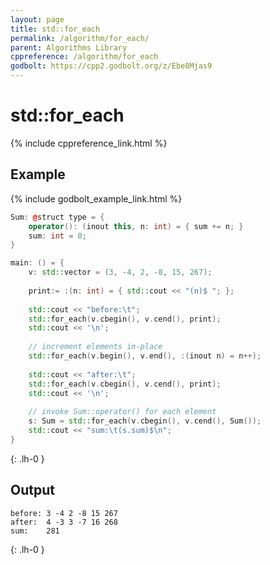 ```yaml
---
layout: page
title: std::for_each
permalink: /algorithm/for_each/
parent: Algorithms Library
cppreference: /algorithm/for_each
godbolt: https://cpp2.godbolt.org/z/Ebe8Mjas9
---
```

# std::for_each

{% include cppreference_link.html %}

## Example

{% include godbolt_example_link.html %}

```cpp
Sum: @struct type = {
    operator(): (inout this, n: int) = { sum += n; }
    sum: int = 0;
}

main: () = {
    v: std::vector = (3, -4, 2, -8, 15, 267);
 
    print:= :(n: int) = { std::cout << "(n)$ "; };
 
    std::cout << "before:\t";
    std::for_each(v.cbegin(), v.cend(), print);
    std::cout << '\n';
 
    // increment elements in-place
    std::for_each(v.begin(), v.end(), :(inout n) = n++);
 
    std::cout << "after:\t";
    std::for_each(v.cbegin(), v.cend(), print);
    std::cout << '\n';
 
    // invoke Sum::operator() for each element
    s: Sum = std::for_each(v.cbegin(), v.cend(), Sum());    
    std::cout << "sum:\t(s.sum)$\n";
}
```
{: .lh-0 }

## Output

```
before:	3 -4 2 -8 15 267 
after:	4 -3 3 -7 16 268 
sum:	281
```
{: .lh-0 }